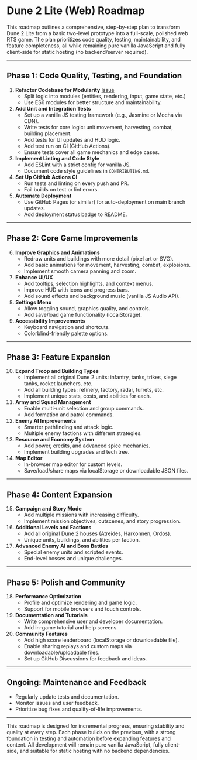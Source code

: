 # Dune 2 Lite (Web) Roadmap

This roadmap outlines a comprehensive, step-by-step plan to transform Dune 2 Lite from a basic two-level prototype into a full-scale, polished web RTS game. The plan prioritizes code quality, testing, maintainability, and feature completeness, all while remaining pure vanilla JavaScript and fully client-side for static hosting (no backend/server required).

---

## Phase 1: Code Quality, Testing, and Foundation

1. **Refactor Codebase for Modularity** [Issue](https://github.com/OfirYaron/dune2-web/issues/4)
   - Split logic into modules (entities, rendering, input, game state, etc.)
   - Use ES6 modules for better structure and maintainability.
2. **Add Unit and Integration Tests**
   - Set up a vanilla JS testing framework (e.g., Jasmine or Mocha via CDN).
   - Write tests for core logic: unit movement, harvesting, combat, building placement.
   - Add tests for UI updates and HUD logic.
   - Add test run on CI (GitHub Actions).
   - Ensure tests cover all game mechanics and edge cases.
3. **Implement Linting and Code Style**
   - Add ESLint with a strict config for vanilla JS.
   - Document code style guidelines in `CONTRIBUTING.md`.
4. **Set Up GitHub Actions CI**
   - Run tests and linting on every push and PR.
   - Fail builds on test or lint errors.
5. **Automate Deployment**
   - Use GitHub Pages (or similar) for auto-deployment on main branch updates.
   - Add deployment status badge to README.

---

## Phase 2: Core Game Improvements

6. **Improve Graphics and Animations**
   - Redraw units and buildings with more detail (pixel art or SVG).
   - Add basic animations for movement, harvesting, combat, explosions.
   - Implement smooth camera panning and zoom.
7. **Enhance UI/UX**
   - Add tooltips, selection highlights, and context menus.
   - Improve HUD with icons and progress bars.
   - Add sound effects and background music (vanilla JS Audio API).
8. **Settings Menu**
   - Allow toggling sound, graphics quality, and controls.
   - Add save/load game functionality (localStorage).
9. **Accessibility Improvements**
   - Keyboard navigation and shortcuts.
   - Colorblind-friendly palette options.

---

## Phase 3: Feature Expansion

10. **Expand Troop and Building Types**
    - Implement all original Dune 2 units: infantry, tanks, trikes, siege tanks, rocket launchers, etc.
    - Add all building types: refinery, factory, radar, turrets, etc.
    - Implement unique stats, costs, and abilities for each.
11. **Army and Squad Management**
    - Enable multi-unit selection and group commands.
    - Add formation and patrol commands.
12. **Enemy AI Improvements**
    - Smarter pathfinding and attack logic.
    - Multiple enemy factions with different strategies.
13. **Resource and Economy System**
    - Add power, credits, and advanced spice mechanics.
    - Implement building upgrades and tech tree.
14. **Map Editor**
    - In-browser map editor for custom levels.
    - Save/load/share maps via localStorage or downloadable JSON files.

---

## Phase 4: Content Expansion

15. **Campaign and Story Mode**
    - Add multiple missions with increasing difficulty.
    - Implement mission objectives, cutscenes, and story progression.
16. **Additional Levels and Factions**
    - Add all original Dune 2 houses (Atreides, Harkonnen, Ordos).
    - Unique units, buildings, and abilities per faction.
17. **Advanced Enemy AI and Boss Battles**
    - Special enemy units and scripted events.
    - End-level bosses and unique challenges.

---

## Phase 5: Polish and Community

18. **Performance Optimization**
    - Profile and optimize rendering and game logic.
    - Support for mobile browsers and touch controls.
19. **Documentation and Tutorials**
    - Write comprehensive user and developer documentation.
    - Add in-game tutorial and help screens.
20. **Community Features**
    - Add high score leaderboard (localStorage or downloadable file).
    - Enable sharing replays and custom maps via downloadable/uploadable files.
    - Set up GitHub Discussions for feedback and ideas.

---

## Ongoing: Maintenance and Feedback

- Regularly update tests and documentation.
- Monitor issues and user feedback.
- Prioritize bug fixes and quality-of-life improvements.

---

This roadmap is designed for incremental progress, ensuring stability and quality at every step. Each phase builds on the previous, with a strong foundation in testing and automation before expanding features and content. All development will remain pure vanilla JavaScript, fully client-side, and suitable for static hosting with no backend dependencies.
